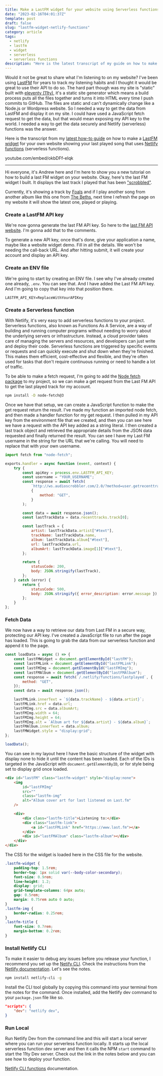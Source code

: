 ```yaml
---
title: Make a LastFM widget for your website using Serverless functions
date: "2023-02-16T04:01:37Z"
template: post
draft: false
slug: "lastfm-widget-netlify-functions"
category: article
tags:
  - netlify
  - lastfm
  - widget
  - serverless
  - serverless functions
description: "Here is the latest transcript of my guide on how to make a LastFM widget using Serverless (Netlify) functions to show the latest track played on your website."
---
```


Would it not be great to share what I'm listening to on my website? I've been using [LastFM](https://www.last.fm) for years to track my listening habits and I thought it would be great to use their API to do so. The hard part though was my site is "static" built with [eleventy (11ty)](https://www.11ty.dev), it's a static site generator which means a build process puts all the files together and turns it into HTML every time I push commits to GitHub. The files are static and can't dynamically change like a Node.js or Wordpress website. So I needed a way to get the data from LastFM and display it on my site. I could have used a JavaScript fetch request to get the data, but that would mean exposing my API key to the world. I needed a way to get the data securely and Netlify (serverless) functions was the answer.

Here is the transcript from my [latest how-to guide](https://www.youtube.com/embed/okbDFf-eIqk) on how to make a [LastFM widget](https://www.last.fm) for your own website showing your last played song that uses [Netlify functions](https://www.netlify.com/products/functions/) (serverless functions).

youtube.com/embed/okbDFf-eIqk

---

Hi everyone, it's Andrew here and I'm here to show you a new tutorial on how to build a last FM widget on your website. Okay, here's the last FM widget I built. It displays the last track I played that has been ["scrobbled"](https://www.businessinsider.com/guides/tech/what-is-last-fm-scrobbling).

Currently, it's showing a track by [Foals](https://www.last.fm/music/Foals) and if I play another song from another album like this one from [The Beths](https://www.last.fm/music/The+Beths), next time I refresh the page on my website it will show the latest one, played or playing.

### Create a LastFM API key

We're now gonna generate the last FM API key. So here to the [last FM API website](https://www.last.fm/api/account/create). I'm gonna add that to the comments.

To generate a new API key, once that's done, give your application a name, maybe like a website widget demo. Fill in all the details. We won't be needing the call-back URL. And after hitting submit, it will create your account and display an API key.

### Create an ENV file

We're going to start by creating an ENV file. I see why I've already created one already, `.env`. You can see that. And I have added the Last FM API key. And I'm going to copy that key into that position there.

```
LASTFM_API_KEY=ReplaceWithYourAPIKey
```

### Create a Serverless function

With Netlify, it's very easy to add serverless functions to your project. Serverless functions, also known as Functions As A Service, are a way of building and running computer programs without needing to worry about the underlying servers or infrastructure. Instead, a cloud provider takes care of managing the servers and resources, and developers can just write and deploy their code. Serverless functions are triggered by specific events or requests and can quickly execute and shut down when they're finished. This makes them efficient, cost-effective and flexible, and they're often used for tasks that don't require continuous running or need to handle a lot of traffic.

To be able to make a fetch request, I'm going to add the [Node fetch package](https://www.npmjs.com/package/node-fetch) to my project, so we can make a get request from the Last FM API to get the last played track for my account.

```sh
npm install -D node-fetch@3
```

Once we have that setup, we can create a JavaScript function to make the get request return the result. I've made my function an imported node fetch, and then made a handler function for my get request. I then pulled in my API key from the environment file that we created, and then you can see here we have a request with the API key added as a string literal. I then created a last track object and retrieved the appropriate details from the JSON data requested and finally returned the result. You can see I have my Last FM username in the string for the URL that we're calling. You will need to replace that with your own username.

```javascript
import fetch from "node-fetch";

exports.handler = async function (event, context) {
	try {
		const apiKey = process.env.LASTFM_API_KEY;
		const username = "YOUR_USERNAME";
		const response = await fetch(
			`http://ws.audioscrobbler.com/2.0/?method=user.getrecenttracks&user=${username}&api_key=${apiKey}&format=json`,
			{
				method: "GET",
			}
		);

		const data = await response.json();
		const lastTrackData = data.recenttracks.track[0];

		const lastTrack = {
			artist: lastTrackData.artist["#text"],
			trackName: lastTrackData.name,
			album: lastTrackData.album["#text"],
			url: lastTrackData.url,
			albumArt: lastTrackData.image[1]["#text"],
		};

		return {
			statusCode: 200,
			body: JSON.stringify(lastTrack),
		};
	} catch (error) {
		return {
			statusCode: 500,
			body: JSON.stringify({ error_description: error.message }),
		};
	}
};
```

### Fetch Data

We now have a way to retrieve our data from Last FM in a secure way, protecting our API key. I've created a JavaScript file to run after the page has loaded. This is going to grab the data from our serverless function and append it to the page.

```javascript
const loadData = async () => {
	const lastFMWidget = document.getElementById("lastFM");
	const lastFMLink = document.getElementById("lastFMLink");
	const lastFMImg = document.getElementById("lastFMImg");
	const lastFMAlbum = document.getElementById("lastFMAlbum");
	const response = await fetch(`/.netlify/functions/lastplayed`, {
		method: "GET",
	});
	const data = await response.json();

	lastFMLink.innerText = `${data.trackName} - ${data.artist}`;
	lastFMLink.href = data.url;
	lastFMImg.src = data.albumArt;
	lastFMImg.width = 64;
	lastFMImg.height = 64;
	lastFMImg.alt = `Album art for ${data.artist} - ${data.album}`;
	lastFMAlbum.innerText = data.album;
	lastFMWidget.style = "display:grid";
};

loadData();
```

You can see in my layout here I have the basic structure of the widget with display none to hide it until the content has been loaded. Each of the IDs is targeted in the JavaScript with `document.getElementByID`, or for style being set to display grid once loaded.

```html
<div id="lastFM" class="lastfm-widget" style="display:none">
	<img
		id="lastFMImg"
		src=""
		class="lastfm-img"
		alt="Album cover art for last listened on Last.fm"
	/>

	<div>
		<div class="lastfm-title">Listening to:</div>
		<div class="lastfm-link">
			<a id="lastFMLink" href="https://www.last.fm"></a>
		</div>
		<div id="lastFMAlbum" class="lastfm-album"></div>
	</div>
</div>
```

The CSS for the widget is loaded here in the CSS file for the website.

```css
.lastfm-widget {
	padding-top: 1.5rem;
	border-top: 1px solid var(--body-color-secondary);
	font-size: 0.9rem;
	line-height: 1.2;
	display: grid;
	grid-template-columns: 64px auto;
	gap: 0.5rem;
	margin: 0.75rem auto 0 auto;
}
.lastfm-img {
	border-radius: 0.25rem;
}
.lastfm-title {
	font-size: 0.7rem;
	margin-bottom: 0.2rem;
}
```

### Install Netlify CLI

To make it easier to debug any issues before you release your function, I recommend you set up the [Netify CLI](https://docs.netlify.com/cli/get-started/). Check the instructions from the [Netlify documentation](https://docs.netlify.com/cli/get-started/#installation). Let's see the notes.

```sh
npm install netlify-cli -g

```

Install the CLI tool globally by copying this command into your terminal from the notes for the command. Once installed, add the Netlify dev command to your `package.json` file like so.

```json
"scripts": {
    "dev": "netlify dev",
}
```

### Run Local

Run Netlify Dev from the command line and this will start a local server where you can run your serverless function locally. It starts up the local serverless function dev server and then it calls the NPM `start` command to start the 11ty Dev server. Check out the link in the notes below and you can see how to deploy your function.

[Netlify CLI functions](https://cli.netlify.com/commands/functions) documentation.
